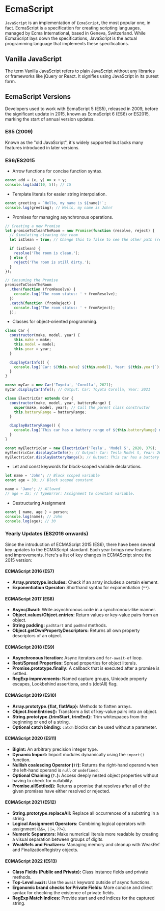 # EcmaScript

`JavaScript` is an implementation of `EcmaScript`, the most popular one, in fact. EcmaScript is a specification for creating scripting languages, managed by Ecma International, based in Geneva, Switzerland. While EcmaScript lays down the specifications, JavaScript is the actual programming language that implements these specifications.

## Vanilla JavaScript

The term Vanilla JavaScript refers to plain JavaScript without any libraries or frameworks like jQuery or React. It signifies using JavaScript in its purest form.

## EcmaScript Versions

Developers used to work with EcmaScript 5 (ES5), released in 2009, before the significant update in 2015, known as EcmaScript 6 (ES6) or ES2015, marking the start of annual version updates.

### ES5 (2009)

Known as the "old JavaScript", it's widely supported but lacks many features introduced in later versions.

### ES6/ES2015

- Arrow functions for concise function syntax.

```js
const add = (x, y) => x + y;
console.log(add(10, 5)); // 15
```

- Template literals for easier string interpolation.

```js
const greeting = `Hello, my name is ${name}!`;
console.log(greeting); // Hello, my name is John!
```

- Promises for managing asynchronous operations.

```js
// Creating a new Promise
let promiseToCleanTheRoom = new Promise(function (resolve, reject) {
  // Simulating cleaning the room
  let isClean = true; // Change this to false to see the other path (reject)

  if (isClean) {
    resolve('The room is clean.');
  } else {
    reject('The room is still dirty.');
  }
});

// Consuming the Promise
promiseToCleanTheRoom
  .then(function (fromResolve) {
    console.log('The room status: ' + fromResolve);
  })
  .catch(function (fromReject) {
    console.log('The room status: ' + fromReject);
  });
```

- Classes for object-oriented programming.

```js
class Car {
  constructor(make, model, year) {
    this.make = make;
    this.model = model;
    this.year = year;
  }

  displayCarInfo() {
    console.log(`Car: ${this.make} ${this.model}, Year: ${this.year}`);
  }
}

const myCar = new Car('Toyota', 'Corolla', 2021);
myCar.displayCarInfo(); // Output: Car: Toyota Corolla, Year: 2021

class ElectricCar extends Car {
  constructor(make, model, year, batteryRange) {
    super(make, model, year); // Call the parent class constructor
    this.batteryRange = batteryRange;
  }

  displayBatteryRange() {
    console.log(`This car has a battery range of ${this.batteryRange} miles.`);
  }
}

const myElectricCar = new ElectricCar('Tesla', 'Model S', 2020, 379);
myElectricCar.displayCarInfo(); // Output: Car: Tesla Model S, Year: 2020
myElectricCar.displayBatteryRange(); // Output: This car has a battery range of 379 miles.
```

- Let and const keywords for block-scoped variable declarations.

```js
let name = 'John'; // Block scoped variable
const age = 30; // Block scoped constant

name = 'Jane'; // Allowed
// age = 35; // TypeError: Assignment to constant variable.
```

- Destructuring Assignment

```js
const { name, age } = person;
console.log(name); // John
console.log(age); // 30
```

### Yearly Updates (ES2016 onwards)

Since the introduction of ECMAScript 2015 (ES6), there have been several key updates to the ECMAScript standard. Each year brings new features and improvements. Here's a list of key changes in ECMAScript since the 2015 version:

#### ECMAScript 2016 (ES7)

- **Array.prototype.includes:** Check if an array includes a certain element.
- **Exponentiation Operator:** Shorthand syntax for exponentiation (`**`).

#### ECMAScript 2017 (ES8)

- **Async/Await:** Write asynchronous code in a synchronous-like manner.
- **Object.values/Object.entries:** Return values or key-value pairs from an object.
- **String padding:** `padStart` and `padEnd` methods.
- **Object.getOwnPropertyDescriptors:** Returns all own property descriptors of an object.

#### ECMAScript 2018 (ES9)

- **Asynchronous Iteration:** Async iterators and `for-await-of` loop.
- **Rest/Spread Properties:** Spread properties for object literals.
- **Promise.prototype.finally:** A callback that is executed after a promise is settled.
- **RegExp improvements:** Named capture groups, Unicode property escapes, Lookbehind assertions, and s (dotAll) flag.

#### ECMAScript 2019 (ES10)

- **Array.prototype.{flat, flatMap}:** Methods to flatten arrays.
- **Object.fromEntries():** Transform a list of key-value pairs into an object.
- **String.prototype.{trimStart, trimEnd}:** Trim whitespaces from the beginning or end of a string.
- **Optional catch binding:** `catch` blocks can be used without a parameter.

#### ECMAScript 2020 (ES11)

- **BigInt:** An arbitrary precision integer type.
- **Dynamic Import:** Import modules dynamically using the `import()` function.
- **Nullish coalescing Operator (`??`):** Returns the right-hand operand when the left-hand operand is `null` or `undefined`.
- **Optional Chaining (`?.`):** Access deeply nested object properties without having to check for nullability.
- **Promise.allSettled():** Returns a promise that resolves after all of the given promises have either resolved or rejected.

#### ECMAScript 2021 (ES12)

- **String.prototype.replaceAll:** Replace all occurrences of a substring in a string.
- **Logical Assignment Operators:** Combining logical operators with assignment (`&&=`, `||=`, `??=`).
- **Numeric Separators:** Make numerical literals more readable by creating a visual separation between groups of digits.
- **WeakRefs and Finalizers:** Managing memory and cleanup with WeakRef and FinalizationRegistry objects.

#### ECMAScript 2022 (ES13)

- **Class Fields (Public and Private):** Class instance fields and private methods.
- **Top-Level `await`:** Use the `await` keyword outside of async functions.
- **Ergonomic brand checks for Private Fields:** More concise and direct syntax for checking the existence of private fields.
- **RegExp Match Indices:** Provide start and end indices for the captured string.
